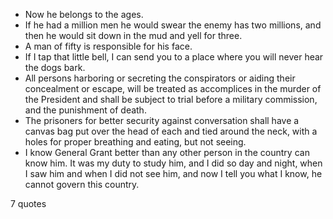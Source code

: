  - Now he belongs to the ages.
 - If he had a million men he would swear the enemy has two millions, and then he would sit down in the mud and yell for three.
 - A man of fifty is responsible for his face.
 - If I tap that little bell, I can send you to a place where you will never hear the dogs bark.
 - All persons harboring or secreting the conspirators or aiding their concealment or escape, will be treated as accomplices in the murder of the President and shall be subject to trial before a military commission, and the punishment of death.
 - The prisoners for better security against conversation shall have a canvas bag put over the head of each and tied around the neck, with a holes for proper breathing and eating, but not seeing.
 - I know General Grant better than any other person in the country can know him. It was my duty to study him, and I did so day and night, when I saw him and when I did not see him, and now I tell you what I know, he cannot govern this country.

7 quotes